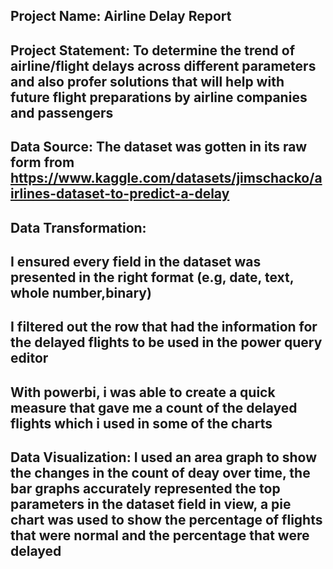  Project Name: Airline Delay Report
 ----
 Project Statement: To determine the trend of airline/flight delays across different parameters and also profer solutions that will help with future flight preparations by airline companies and passengers 
 ----
 Data Source: The dataset was gotten in its raw form from https://www.kaggle.com/datasets/jimschacko/airlines-dataset-to-predict-a-delay
 ----
 Data Transformation:
 ----
 I ensured every field in the dataset was presented in the right format (e.g, date, text, whole number,binary)
 ----
 I filtered out the row that had the information for the delayed flights to be used in the power query editor
 ----
 With powerbi, i was able to create a quick measure that gave me a count of the delayed flights which i used in some of the charts 
 ----
 Data Visualization: I used an area graph to show the changes in the count of deay over time, the bar graphs accurately represented the top parameters in the dataset field in view, a pie chart was used to show the percentage of flights that were normal and the percentage that were delayed 
 ----
 
